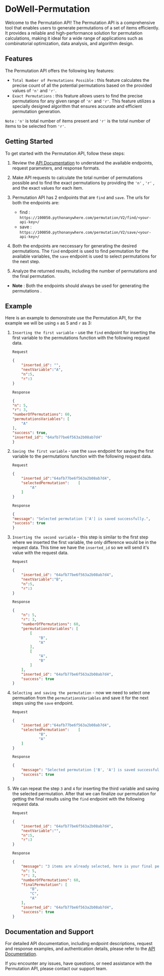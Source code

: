 # DoWell-Permutation
Welcome to the Permutation API! The Permutation API is a comprehensive tool that enables users to generate permutations of a set of items efficiently. It provides a reliable and high-performance solution for permutation calculations, making it ideal for a wide range of applications such as combinatorial optimization, data analysis, and algorithm design.

## Features

The Permutation API offers the following key features:

- ```Total Number of Permutations Possible``` : this feature calculates the precise count of all the potential permutations based on the provided values of ```'n'``` and ```'r'```. 
- ```Exact Permutations``` : this feature allows users to find the precise permutations for any given range of ```'n'``` and ```'r'```. This feature utilizes a specially designed algorithm that ensures accurate and efficient permutation generation.

```Note``` : ```'n'``` is total number of items present and ```'r'``` is the total number of items to be selected from ```'r'```.

## Getting Started

To get started with the Permutation API, follow these steps:

1. Review the [API Documentation](https://documenter.getpostman.com/view/27523601/2s946e9D1K) to understand the available endpoints, request parameters, and response formats.

2. Make API requests to calculate the total number of permutations possible and to find the exact permutations by providing the ```'n'``` , ```'r'``` , and the exact values for each item.

3. Permutation API has 2 endpoints that are ```find``` and ```save```. The urls for both the endpoints are:
    - find : `https://100050.pythonanywhere.com/permutation/V2/find/<your-api-key>/`
    - save : `https://100050.pythonanywhere.com/permutation/V2/save/<your-api-key>/`

4. Both the endpoints are neccessary for generating the desired permutations. The ```find``` endpoint is used to find permutation for the available variables, the ```save``` endpoint is used to select permutations for the next step. 

5. Analyze the returned results, including the number of permutations and the final permutation.

- **Note** : Both the endpoints should always be used for generating the permutations .

## Example

Here is an example to demonstrate use the Permutation API, for the example we will be using ```n``` as 5 and ```r``` as 3:

1. ```Inserting the first variable``` - use the ```find``` endpoint for inserting the first variable to the permutations function with the following request data.

    ```Request```
    ```json
    {
        "inserted_id": "",
        "nextVariable":"A",
        "n":5,
        "r":3
    }
    ```
    ```Response```
    ```json
    {
    "n": 5,
    "r": 3,
    "numberOfPermutations": 60,
    "permutationsVariables": [
        "A"
    ],
    "success": true,
    "inserted_id": "64afb77be6f563a2b08ab7d4"
    }
    ```

2. ```Saving the first variable``` - use the ```save``` endpoint for saving the first variable to the permutations function with the following request data.

    ```Request```
    ```json
    {
        "inserted_id":"64afb77be6f563a2b08ab7d4",
        "selectedPermutation":    [
            "A"
        ]
    }
    ```
    ```Response```
    ```json
    {
    "message": "Selected permutation ['A'] is saved successfully.",
    "success": true
    }
    ```

3. ```Inserting the second variable``` - this step is similar to the first step where we inserted the first variable, the only difference would be in the request data. This time we have the ```inserted_id``` so we will send it's value with the request data.

    ```Request```
    ```json
    {
        "inserted_id": "64afb77be6f563a2b08ab7d4",
        "nextVariable":"B",
        "n":5,
        "r":3
    }
    ```
    ```Response```
    ```json
    {
        "n": 5,
        "r": 3,
        "numberOfPermutations": 60,
        "permutationsVariables": [
            [
                "B",
                "A"
            ],
            [
                "A",
                "B"
            ]
        ],
        "inserted_id": "64afb77be6f563a2b08ab7d4",
        "success": true
    }
    ```

4. ```Selecting and saving the permutation``` - now we need to select one permuation from the ```permutationsVariables``` and save it for the next steps using the ```save``` endpoint.

    ```Request```
    ```json
    {
        "inserted_id":"64afb77be6f563a2b08ab7d4",
        "selectedPermutation":    [
                "B",
                "A"
        ]
    }
    ```
    ```Response```
    ```json
    {
        "message": "Selected permutation ['B', 'A'] is saved successfully.",
        "success": true
    }
    ```

5. We can repeat the step ```3``` and ```4``` for inserting the third variable and saving the selected permutation. After that we can finalize our permutation for getting the final results using the ```find``` endpoint with the following request data.

    ```Request```
    ```json
    {
        "inserted_id": "64afb77be6f563a2b08ab7d4",
        "nextVariable":"",
        "n":5,
        "r":3
    }
    ```
    ```Response```
    ```json
    {
        "message": "3 items are already selected, here is your final permutation ['B', 'C', 'A']",
        "n": 5,
        "r": 3,
        "numberOfPermutations": 60,
        "finalPermutation": [
            "B",
            "C",
            "A"
        ],
        "inserted_id": "64afb77be6f563a2b08ab7d4",
        "success": true
    }
    ```

## Documentation and Support

For detailed API documentation, including endpoint descriptions, request and response examples, and authentication details, please refer to the [API Documentation](https://documenter.getpostman.com/view/27523601/2s946e9D1K).

If you encounter any issues, have questions, or need assistance with the Permutation API, please contact our support team.
